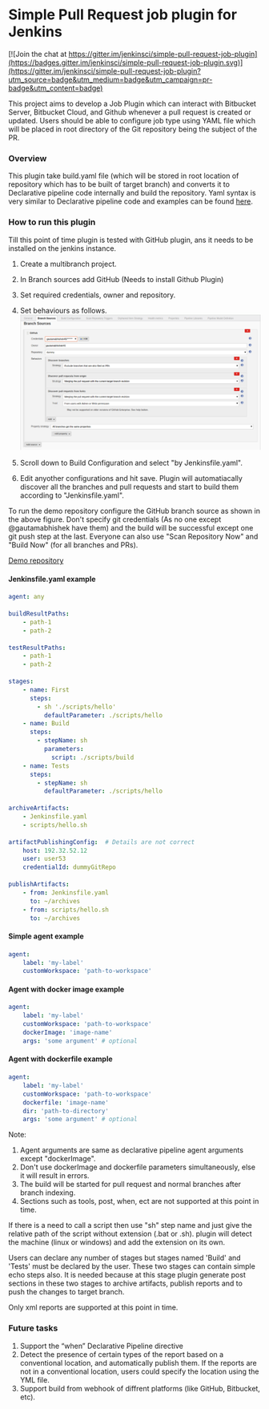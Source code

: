 # Simple Pull Request job plugin for Jenkins

[![Join the chat at https://gitter.im/jenkinsci/simple-pull-request-job-plugin](https://badges.gitter.im/jenkinsci/simple-pull-request-job-plugin.svg)](https://gitter.im/jenkinsci/simple-pull-request-job-plugin?utm_source=badge&utm_medium=badge&utm_campaign=pr-badge&utm_content=badge)

This project aims to develop a Job Plugin which can interact with Bitbucket Server, Bitbucket Cloud, and Github whenever a pull request is created or updated. Users should be able to configure job type using YAML file which will be placed in root directory of the Git repository being the subject of the PR.

### Overview

This plugin take build.yaml file (which will be stored in root location of repository which has to be built of target branch)
and converts it to Declarative pipeline code internally and build the repository. Yaml syntax is very similar to Declarative
pipeline code and examples can be found [here](yamlExamples).

### How to run this plugin

Till this point of time plugin is tested with GitHub plugin, ans it needs to be installed on the jenkins instance.
1. Create a multibranch project.
2. In Branch sources add GitHub (Needs to install Github Plugin)
3. Set required credentials, owner and repository.
4. Set behaviours as follows.
![branch-source](images/branch-source.png)

5. Scroll down to Build Configuration and select "by Jenkinsfile.yaml".
6. Edit anyother configurations and hit save. Plugin will automatiacally 
discover all the branches and pull requests and start to build them 
according to "Jenkinsfile.yaml".

To run the demo repository configure the GitHub branch source as shown in the above 
figure. Don't specify git credentials (As no one except @gautamabhishek have them) 
and the build will be successful except one git push step at the last. Everyone can
also use "Scan Repository Now" and "Build Now" (for all branches and PRs).

[Demo repository](https://github.com/gautamabhishek46/dummy)

#### Jenkinsfile.yaml example
```yaml
agent: any

buildResultPaths:
    - path-1
    - path-2

testResultPaths:
    - path-1
    - path-2

stages:
    - name: First
      steps:
        - sh './scripts/hello'
          defaultParameter: ./scripts/hello
    - name: Build
      steps:
        - stepName: sh
          parameters:
            script: ./scripts/build
    - name: Tests
      steps:
        - stepName: sh
          defaultParameter: ./scripts/hello

archiveArtifacts:
    - Jenkinsfile.yaml
    - scripts/hello.sh

artifactPublishingConfig:  # Details are not correct
    host: 192.32.52.12
    user: user53
    credentialId: dummyGitRepo

publishArtifacts:
    - from: Jenkinsfile.yaml
      to: ~/archives
    - from: scripts/hello.sh
      to: ~/archives

```

#### Simple agent example
```yaml
agent:
    label: 'my-label'
    customWorkspace: 'path-to-workspace'
```


#### Agent with docker image example
```yaml
agent:
    label: 'my-label'
    customWorkspace: 'path-to-workspace'
    dockerImage: 'image-name'
    args: 'some argument' # optional
```

#### Agent with dockerfile example
```yaml
agent:
    label: 'my-label'
    customWorkspace: 'path-to-workspace'
    dockerfile: 'image-name'
    dir: 'path-to-directory'  
    args: 'some argument' # optional
```

Note: 
1. Agent arguments are same as declarative pipeline agent arguments except "dockerImage".
2. Don't use dockerImage and dockerfile parameters simultaneously, else it will result in errors.
3. The build will be started for pull request and normal branches after branch indexing.
4. Sections such as tools, post, when, ect are not supported at this point in time.

If there is a need to call a script then use "sh" step name and just give the relative path of 
the script without extension (.bat or .sh). plugin will detect the machine (linux or windows) and 
add the extension on its own.

Users can declare any number of stages but stages named 'Build' and 'Tests' must be declared by the
user. These two stages can contain simple echo steps also. It is needed because at this stage
plugin generate post sections in these two stages to archive artifacts, publish reports and to
push the changes to target branch.

Only xml reports are supported at this point in time.

### Future tasks

1. Support the “when” Declarative Pipeline directive
2. Detect the presence of certain types of the report based on a conventional location, and automatically publish them. If the reports are not in a conventional location, users could specify the location using the YML file.
3. Support build from webhook of diffrent platforms (like GitHub, Bitbucket, etc).